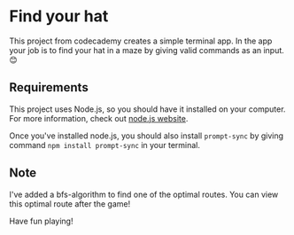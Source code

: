 # Find your hat

This project from codecademy creates a simple terminal app. In the app your job is to find
your hat in a maze by giving valid commands as an input. :blush:

## Requirements

This project uses Node.js, so you should have it installed on your computer. For more
information, check out [node.js website](https://nodejs.org).

Once you've installed node.js, you should also install `prompt-sync` by giving command
`npm install prompt-sync` in your terminal.

## Note

I've added a bfs-algorithm to find one of the optimal routes. You can view this optimal
route after the game!

Have fun playing!